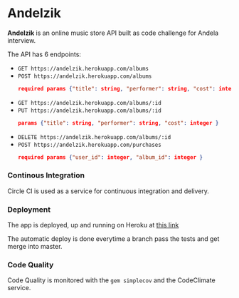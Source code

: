 # Andelzik

**Andelzik** is an online music store API built as code challenge for Andela interview.

The API has 6 endpoints:

- `GET https://andelzik.herokuapp.com/albums`
- `POST https://andelzik.herokuapp.com/albums`
  ```json
  required params {"title": string, "performer": string, "cost": integer }
  ```
- `GET https://andelzik.herokuapp.com/albums/:id`
- `PUT https://andelzik.herokuapp.com/albums/:id`
  ```json
  params {"title": string, "performer": string, "cost": integer }
  ```
 - `DELETE https://andelzik.herokuapp.com/albums/:id`
- `POST https://andelzik.herokuapp.com/purchases`
    ```json
    required params {"user_id": integer, "album_id": integer }
    ```

### Continous Integration
Circle CI is used as a service for continuous integration and delivery.

### Deployment

The app is deployed, up and running on Heroku at [this link](https://andelzik.herokuapp.com/)

The automatic deploy is done everytime a branch pass the tests and get merge into master.

### Code Quality

Code Quality is monitored with the `gem simplecov` and the CodeClimate service.

